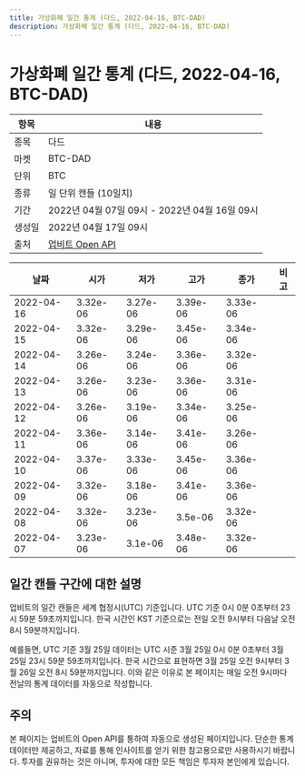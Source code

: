 ```yaml
---
title: 가상화폐 일간 통계 (다드, 2022-04-16, BTC-DAD)
description: 가상화폐 일간 통계 (다드, 2022-04-16, BTC-DAD)
---
```



가상화폐 일간 통계 (다드, 2022-04-16, BTC-DAD)
===

|항목|내용|
|--|--|
|종목|다드|
|마켓|BTC-DAD|
|단위|BTC|
|종류|일 단위 캔들 (10일치)|
|기간|2022년 04월 07일 09시 - 2022년 04월 16일 09시|
|생성일|2022년 04월 17일 09시|
|출처|[업비트 Open API](https://docs.upbit.com)|


|날짜|시가|저가|고가|종가|비고|
|--|--|--|--|--|--|
|2022-04-16|3.32e-06|3.27e-06|3.39e-06|3.33e-06|    |
|2022-04-15|3.32e-06|3.29e-06|3.45e-06|3.34e-06|    |
|2022-04-14|3.26e-06|3.24e-06|3.36e-06|3.32e-06|    |
|2022-04-13|3.26e-06|3.23e-06|3.36e-06|3.31e-06|    |
|2022-04-12|3.26e-06|3.19e-06|3.34e-06|3.25e-06|    |
|2022-04-11|3.36e-06|3.14e-06|3.41e-06|3.26e-06|    |
|2022-04-10|3.37e-06|3.33e-06|3.45e-06|3.36e-06|    |
|2022-04-09|3.32e-06|3.18e-06|3.41e-06|3.36e-06|    |
|2022-04-08|3.32e-06|3.23e-06|3.5e-06|3.32e-06|    |
|2022-04-07|3.23e-06|3.1e-06|3.48e-06|3.32e-06|    |


일간 캔들 구간에 대한 설명
---


업비트의 일간 캔들은 세계 협정시(UTC) 기준입니다. 
UTC 기준 0시 0분 0초부터 23시 59분 59초까지입니다. 
한국 시간인 KST 기준으로는 전일 오전 9시부터 다음날 오전 8시 59분까지입니다. 


예를들면, UTC 기준 3월 25일 데이터는 UTC 시준 3월 25일 0시 0분 0초부터 3월 25일 23시 59분 59초까지입니다. 
한국 시간으로 표현하면 3월 25일 오전 9시부터 3월 26일 오전 8시 59분까지입니다. 
이와 같은 이유로 본 페이지는 매일 오전 9시마다 전날의 통계 데이터를 자동으로 작성합니다. 


주의
---


본 페이지는 업비트의 Open API를 통하여 자동으로 생성된 페이지입니다. 
단순한 통계 데이터만 제공하고, 자료를 통해 인사이트를 얻기 위한 참고용으로만 사용하시기 바랍니다. 
투자를 권유하는 것은 아니며, 투자에 대한 모든 책임은 투자자 본인에게 있습니다. 

